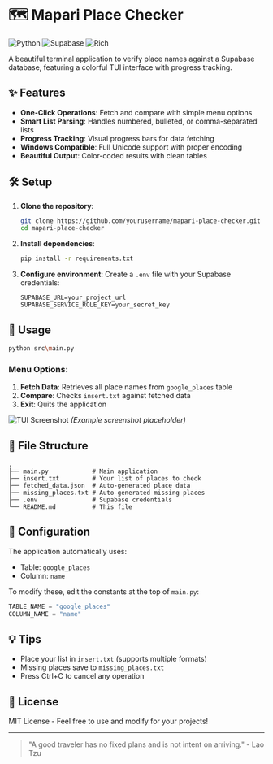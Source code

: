 # 🗺️ Mapari Place Checker

![Python](https://img.shields.io/badge/python-3.8+-blue.svg)
![Supabase](https://img.shields.io/badge/Supabase-3.0+-green.svg)
![Rich](https://img.shields.io/badge/Rich_TUI-13.0+-orange.svg)

A beautiful terminal application to verify place names against a Supabase database, featuring a colorful TUI interface with progress tracking.

## ✨ Features

- **One-Click Operations**: Fetch and compare with simple menu options
- **Smart List Parsing**: Handles numbered, bulleted, or comma-separated lists
- **Progress Tracking**: Visual progress bars for data fetching
- **Windows Compatible**: Full Unicode support with proper encoding
- **Beautiful Output**: Color-coded results with clean tables

## 🛠️ Setup

1. **Clone the repository**:
   ```bash
   git clone https://github.com/yourusername/mapari-place-checker.git
   cd mapari-place-checker
   ```

2. **Install dependencies**:
   ```bash
   pip install -r requirements.txt
   ```

3. **Configure environment**:
   Create a `.env` file with your Supabase credentials:
   ```env
   SUPABASE_URL=your_project_url
   SUPABASE_SERVICE_ROLE_KEY=your_secret_key
   ```

## 🚀 Usage

```bash
python src\main.py
```

### Menu Options:
1. **Fetch Data**: Retrieves all place names from `google_places` table
2. **Compare**: Checks `insert.txt` against fetched data
3. **Exit**: Quits the application

![TUI Screenshot](https://i.imgur.com/placeholder.png) *(Example screenshot placeholder)*

## 📁 File Structure

```
.
├── main.py            # Main application
├── insert.txt         # Your list of places to check
├── fetched_data.json  # Auto-generated place data
├── missing_places.txt # Auto-generated missing places
├── .env               # Supabase credentials
└── README.md          # This file
```

## 🔧 Configuration

The application automatically uses:
- Table: `google_places`
- Column: `name`

To modify these, edit the constants at the top of `main.py`:
```python
TABLE_NAME = "google_places"
COLUMN_NAME = "name"
```

## 💡 Tips

- Place your list in `insert.txt` (supports multiple formats)
- Missing places save to `missing_places.txt`
- Press Ctrl+C to cancel any operation

## 📜 License

MIT License - Feel free to use and modify for your projects!

---

> "A good traveler has no fixed plans and is not intent on arriving." - Lao Tzu

